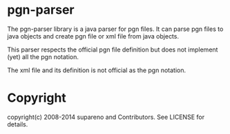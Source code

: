 pgn-parser
==========

The pgn-parser library is a java parser for pgn files.
It can parse pgn files to java objects and create pgn file or xml file from java objects.

This parser respects the official pgn file definition but does not implement (yet) all the pgn 
notation.

The xml file and its definition is not official as the pgn notation. 


Copyright
=========
copyright(c) 2008-2014 supareno and Contributors. See LICENSE for details.
